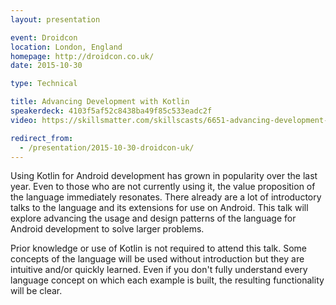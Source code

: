 ```yaml
---
layout: presentation

event: Droidcon
location: London, England
homepage: http://droidcon.co.uk/
date: 2015-10-30

type: Technical

title: Advancing Development with Kotlin
speakerdeck: 4103f5af52c8438ba49f85c533eadc2f
video: https://skillsmatter.com/skillscasts/6651-advancing-development-with-the-kotlin-language

redirect_from:
  - /presentation/2015-10-30-droidcon-uk/
---
```


Using Kotlin for Android development has grown in popularity over the last year. Even to those who are not currently using it, the value proposition of the language immediately resonates. There already are a lot of introductory talks to the language and its extensions for use on Android. This talk will explore advancing the usage and design patterns of the language for Android development to solve larger problems.

Prior knowledge or use of Kotlin is not required to attend this talk. Some concepts of the language will be used without introduction but they are intuitive and/or quickly learned. Even if you don't fully understand every language concept on which each example is built, the resulting functionality will be clear.
